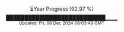 <p align="center">
⏳Year Progress (92.97 %)<br>
███████████████████████████▁▁▁ <br>
<sub>Updated: Fri, 06 Dec 2024 06:03:49 GMT</sub>
</p>

